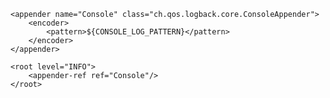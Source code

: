 <configuration>
    <!-- This property pulls in the custom pattern you want.
         It defaults to the specified value if logging.pattern.console is not set -->
    <springProperty name="CONSOLE_LOG_PATTERN"
                    source="logging.pattern.console"
                    defaultValue="%d{yyyy-MM-dd HH:mm:ss} [%thread] %-5level:%file:%line - %highlight(%msg){ERROR=red, WARN=yellow, INFO=yellow, DEBUG=green, TRACE=magenta}%n" />
    
    <appender name="Console" class="ch.qos.logback.core.ConsoleAppender">
        <encoder>
            <pattern>${CONSOLE_LOG_PATTERN}</pattern>
        </encoder>
    </appender>
    
    <root level="INFO">
        <appender-ref ref="Console"/>
    </root>
</configuration>